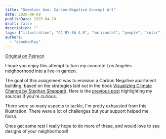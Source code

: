 ```yaml
---
title: "Sweetzer Ave. Carbon-Negative Concept Art"
date: 2020-08-09
publishDate: 2025-04-28
draft: false
description: ""
tags: ["illustration", "CC BY-SA 4.0", "horizontal", "people", "solar", "cooperation", "city"]
authors:
  - "seanbodley"
---
```


[Original on Patreon](https://www.patreon.com/posts/sweetzer-ave-art-39995429)

I hope you enjoy this attempt to turn my concrete Los Angeles neighborhood into a live-in garden. 

The goal of this assignment was to envision a Carbon Negative apartment building, based on the strategies laid out in the book [Visualizing Climate Change by Stephan Sheppard](https://www.routledge.com/Visualizing-Climate-Change-A-Guide-to-Visual-Communication-of-Climate/Sheppard/p/book/9781844078202?fbclid=IwAR1rm7HSaBGlMT8UXfysBTTKcv1y_s35cli93K2XMWkyw6dPo_WX-nIlHzM). Here is the [previous post](https://www.patreon.com/posts/36468066) highlighting my sources if you're curious.

There were so many aspects to tackle, I'm pretty exhausted from this illustration. There were a lot of challenges but your support helped me finish. 

Once get some rest I really hope to do more of these, and would love to see designs of your neighborhood!